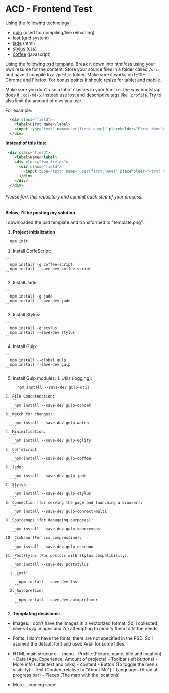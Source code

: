 # ACD - Frontend Test

Using the following technology:

- [gulp](http://gulpjs.com/) (used for compiling/live reloading)
- [lost](https://github.com/corysimmons/lost/) (grid system)
- [jade](http://jade-lang.com/) (html)
- [stylus](https://learnboost.github.io/stylus/) (css)
- [coffee](http://coffeescript.org/) (javascript)

Using the following [psd template](https://dribbble.com/shots/1583834--PSD-Have-you-seen-my-new-CV/attachments/244361).  Break it down into html/css using your own resume for the content.  Store your source files in a folder called `/src` and have it compile to a `/public` folder.  Make sure it works on IE10+, Chrome and Firefox.  For bonus points it should resize for tablet and mobile.

Make sure you don't use a lot of classes in your html i.e. the way bootstrap does it `.col-md-6`.  Instead use [lost](https://github.com/corysimmons/lost/) and descriptive tags like `.profile`.  Try to also limit the amount of divs you use.

For example:


```html
  <div class="field">
    <label>First Name</label>
    <input type="text" name=user[first_name]" placeholder="First Name">
  </div>
```

**Instead of this this:**

```html
 <div class="field">
    <label>Name</label>
    <div class="two fields">
      <div class="field">
        <input type="text" name="user[first_name]" placeholder="First Name">
      </div>
    </div>
  </div>
```

###### Please fork this repository and commit each step of your process.

**Below, i'll be posting my solution**

I downloaded the psd template and transformed to "template.png".

1. **Project initialization**

  ```
    npm init
  ```
  1. Install CoffeScript:
  
    ```
      npm install -g coffee-script
      npm install --save-dev coffee-script
    ```
  2. Install Jade:
  
    ```
      npm install -g jade
      npm install --save-dev jade
    ```
  3. Install Stylus:
  
    ```
      npm install -g stylus
      npm install --save-dev stylus
    ```
  4. Install Gulp:
  
    ```
      npm install --global gulp
      npm install --save-dev gulp
    ```
  5. Install Gulp modules:
    1. Utils (logging):
      ```
        npm install --save-dev gulp-util
      ```
    2. File Concatenation:
      ```
        npm install --save-dev gulp-concat
      ```
    3. Watch for changes:
      ```
        npm install --save-dev gulp-watch
      ```
    4. Minimification:
      ```
        npm install --save-dev gulp-uglify
      ```
    5. CoffeScript:
      ```
        npm install --save-dev gulp-coffee
      ```
    6. Jade:
      ```
        npm install --save-dev gulp-jade
      ```
    7. Stylus:
      ```
        npm install --save-dev gulp-stylus
      ```
    8. Connection (for serving the page and launching a browser):
      ```
        npm install --save-dev gulp-connect-multi
      ```
    9. Sourcemaps (for debugging purposes):
      ```
        npm install --save-dev gulp-sourcemaps
      ```
    10. CssNano (For css compression):
      ```
        npm install --save-dev gulp-cssnano
      ```
    11. PostStylus (For postcss with Stylus compatibility):
      ```
        npm install --save-dev poststylus
      ```
      1. Lost:
        ```
          npm install --save-dev lost
        ```
      2. Autoprefixer
        ```
          npm install --save-dev autoprefixer
        ```

2. **Templating decisions:**

 - Images: I don't have the images in a vectorized format. So, i collected several svg images and i'm attempting to modify them to fit the needs.

 - Fonts: I don't have the fonts, there are not specified in the PSD. So I asumed the default font and used Arial for some titles.

 - HTML main structure:
        - menu
            - Profile (Picture, name, title and location)
            - Data (Age, Experience, Amount of projects)
            - Toolbar (left buttons)
            - More info (Little text and links)
        - content
            - Button (To toggle the menu visibilty)
            - Text (Content relative to "About Me")
            - Languages (A radial progress bar)
            - Places (The map with the locations)

  - More... coming soon!

